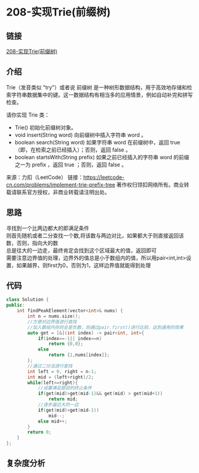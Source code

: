 # 208-实现Trie(前缀树)
## 链接
[208-实现Trie(前缀树)](https://leetcode-cn.com/problems/implement-trie-prefix-tree/)
## 介绍
Trie（发音类似 "try"）或者说 前缀树 是一种树形数据结构，用于高效地存储和检索字符串数据集中的键。这一数据结构有相当多的应用情景，例如自动补完和拼写检查。

请你实现 Trie 类：

* Trie() 初始化前缀树对象。
* void insert(String word) 向前缀树中插入字符串 word 。
* boolean search(String word) 如果字符串 word 在前缀树中，返回 true（即，在检索之前已经插入）；否则，返回 false 。
* boolean startsWith(String prefix) 如果之前已经插入的字符串 word 的前缀之一为 prefix ，返回 true ；否则，返回 false 。

来源：力扣（LeetCode）
链接：https://leetcode-cn.com/problems/implement-trie-prefix-tree
著作权归领扣网络所有。商业转载请联系官方授权，非商业转载请注明出处。
## 思路
寻找到一个比两边都大的即满足条件  
则首先随机或者二分查找一个数,将该数与两边对比，如果都大于则直接返回该数，否则，指向大的数  
总是往大的一边走，最终肯定会找到这个区域最大的值，返回即可  
需要注意边界值的处理，边界外的值总是小于数组内的值，所以用pair<int,int>设置，如果越界，则first为0，否则为1，这样边界值就能得到处理
## 代码
```c++
class Solution {
public:
    int findPeakElement(vector<int>& nums) {
        int n = nums.size();
        //方便对边界值进行查找
        //加入数组内存的全是负数，则通过pair.first()进行比较，达到通用的效果
        auto get = [&](int index) -> pair<int, int>{
            if(index==-1|| index==n)
                return {0,0};
            else
                return {1,nums[index]};
        };
        //通过二分法进行查找
        int left = 0, right = n-1;
        int mid = (left+right)/2;
        while(left<=right){
            //设置满足题目的终止条件
            if(get(mid)>get(mid-1)&& get(mid) > get(mid+1))
                return mid;
            //逐步逼近大的一边
            if(get(mid)<get(mid-1))
                mid--;
            else mid++;
        }
        return 0;
    }
};
```
## 复杂度分析
